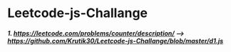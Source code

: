 # Leetcode-js-Challange

##### 1. https://leetcode.com/problems/counter/description/ --> https://github.com/Krutik30/Leetcode-js-Challange/blob/master/d1.js
